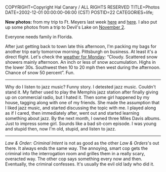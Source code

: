 COPYRIGHT=Copyright Hal Canary / ALL RIGHTS RESERVED
TITLE=Photos
DATE=2002-12-01 00:00:00-06:00 (CST)
POSTID=22
CATEGORIES=life;

**New photos:** from my trip to Ft. Meyers last week [here](/p/photo-2002-11-29/) and [here](/p/photo-2002-11-30/). I also put up some photos from a trip to Devil's Lake on [November 2](/p/photo-2002-11-02/).

Everyone needs family in Florida.

After just getting back to town late this afternoon, I'm packing my bags for another trip early tomorrow morning. Pittsburgh on business. At least it's a direct flight. Let's check the [weather for Monday](http://www.wunderground.com/cgi-bin/findweather/getForecast?query=Pittsburgh): “Cloudy. Scattered snow showers mainly afternoon. An inch or less of snow accumulation. Highs in the lower 30s. Southwest then 10 to 20 mph then west during the afternoon. Chance of snow 50 percent”. Fun.

* * *

Why do I listen to jazz music? Funny story. I detested jazz music. Couldn't stand it. My father used to play the Memphis jazz station after finally giving up on commercial radio, but I hated it. Then some girl happened by my house, tagging along with one of my friends. She made the assumption that I liked jazz music, and started discussing the topic with me. I played along as if I cared, then immediately after, went out and started learning something about jazz. By the next month, I owned three Miles Davis albums. Just to impress some girl. Sounds like a bad sit-com episode. I was young and stupid then, now I'm old, stupid, and listen to jazz.

* * *

_Law & Order: Criminal Intent_ is not as good as the other _Law & Orders_'s out there. It always ends the same way. The annoying, smart cop gets the criminal into the interrogation room and grilles them in a really scary, overacted way. The other cop says something every now and then. Eventually, the criminal confesses. It's usually the evil old lady who did it.
